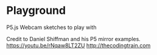 # Playground
P5.js Webcam sketches to play with



Credit to Daniel Shiffman and his P5 mirror examples.
 https://youtu.be/rNqaw8LT2ZU
 http://thecodingtrain.com
